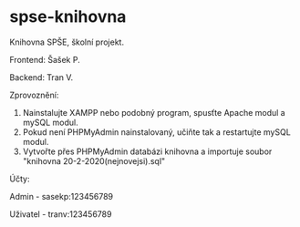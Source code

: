 # spse-knihovna
Knihovna SPŠE, školní projekt.

Frontend: Šašek P.

Backend: Tran V.

Zprovoznění:
1) Nainstalujte XAMPP nebo podobný program, spusťte Apache modul a mySQL modul.
2) Pokud není PHPMyAdmin nainstalovaný, učiňte tak a restartujte mySQL modul.
3) Vytvořte přes PHPMyAdmin databázi knihovna a importuje soubor "knihovna 20-2-2020(nejnovejsi).sql"

Účty:

Admin - sasekp:123456789

Uživatel - tranv:123456789

